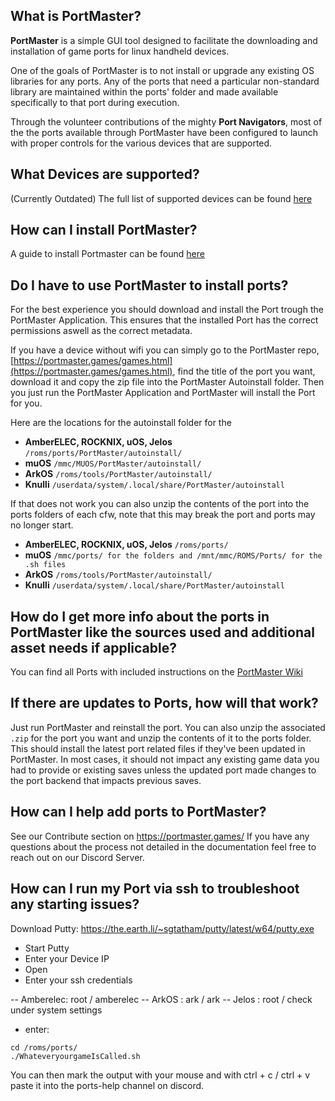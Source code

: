 ## What is PortMaster?

**PortMaster** is a simple GUI tool designed to facilitate the downloading and installation of game ports for linux handheld devices. 

One of the goals of PortMaster is to not install or upgrade any existing OS libraries for any ports. Any of the ports that need a particular non-standard library are maintained within the ports' folder and made available specifically to that port during execution.

Through the volunteer contributions of the mighty **Port Navigators**, most of the the ports available through PortMaster have been configured to launch with proper controls for the various devices that are supported.

## What Devices are supported? ## 

(Currently Outdated)
The full list of supported devices can be found [here](https://portmaster.games/supported-devices.html)

## How can I install PortMaster? 
A guide to install Portmaster can be found [here](https://portmaster.games/installation.html)

## Do I have to use PortMaster to install ports?

For the best experience you should download and install the Port trough the PortMaster Application. This ensures that the installed Port has the correct permissions aswell as the correct metadata. 

If you have a device without wifi you can simply go to the PortMaster repo, [https://portmaster.games/games.html](https://portmaster.games/games.html), find the title of the port you want, download it and copy the zip file into the PortMaster Autoinstall folder. Then you just run the PortMaster Application and PortMaster will install the Port for you.

Here are the locations for the autoinstall folder for the 

- **AmberELEC, ROCKNIX, uOS, Jelos** ```/roms/ports/PortMaster/autoinstall/```
- **muOS** ```/mmc/MUOS/PortMaster/autoinstall/```
- **ArkOS** ```/roms/tools/PortMaster/autoinstall/```
- **Knulli** ```/userdata/system/.local/share/PortMaster/autoinstall```

If that does not work you can also unzip the contents of the port into the ports folders of each cfw, note that this may break the port and ports may no longer start.

- **AmberELEC, ROCKNIX, uOS, Jelos** ```/roms/ports/```
- **muOS** ```/mmc/ports/ for the folders and /mnt/mmc/ROMS/Ports/ for the .sh files```
- **ArkOS** ```/roms/tools/PortMaster/autoinstall/```
- **Knulli** ```/userdata/system/.local/share/PortMaster/autoinstall```


## How do I get more info about the ports in PortMaster like the sources used and additional asset needs if applicable?

You can find all Ports with included instructions on the [PortMaster Wiki](https://portmaster.games/games.html)

## If there are updates to Ports, how will that work?

Just run PortMaster and reinstall the port. You can also unzip the associated `.zip` for the port you want and unzip the contents of it to the ports folder. This should install the latest port related files if they've been updated in PortMaster. In most cases, it should not impact any existing game data you had to provide or existing saves unless the updated port made changes to the port backend that impacts previous saves.

## How can I help add ports to PortMaster?

See our Contribute section on https://portmaster.games/
If you have any questions about the process not detailed in the documentation feel free to reach out on our Discord Server.

## How can I run my Port via ssh to troubleshoot any starting issues?

Download Putty:
https://the.earth.li/~sgtatham/putty/latest/w64/putty.exe

- Start Putty
- Enter your Device IP
- Open
- Enter your ssh credentials

-- Amberelec: root / amberelec
--  ArkOS    : ark / ark 
--  Jelos    : root / check under system settings
- enter:
```
cd /roms/ports/
./WhateveryourgameIsCalled.sh
```
You can then mark the output with your mouse and with ctrl + c / ctrl + v paste it into the ports-help channel on discord.


